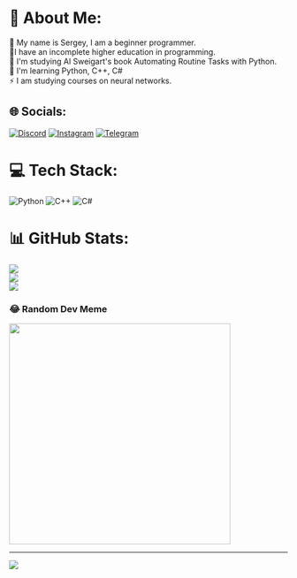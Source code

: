 # 💫 About Me:
🔭 My name is Sergey, I am a beginner programmer.<br>🌱I have an incomplete higher education in programming.<br>🤝 I'm studying Al Sweigart's book Automating Routine Tasks with Python.<br>💬 I'm learning Python, C++, C#<br>⚡ I am studying courses on neural networks.<br>


## 🌐 Socials:
[![Discord](https://img.shields.io/badge/Discord-%237289DA.svg?logo=discord&logoColor=white)](https://discord.gg/polovoyagressor) 
[![Instagram](https://img.shields.io/badge/Instagram-%23E4405F.svg?logo=Instagram&logoColor=white)](https://instagram.com/paren_iz_alupki_) 
[![Telegram](https://img.shields.io/badge/Telegram-%230088cc.svg?logo=Telegram&logoColor=white)](https://t.me/PiterChong)

# 💻 Tech Stack:
![Python](https://img.shields.io/badge/python-3670A0?style=for-the-badge&logo=python&logoColor=ffdd54) ![C++](https://img.shields.io/badge/c++-%2300599C.svg?style=for-the-badge&logo=c%2B%2B&logoColor=white) ![C#](https://img.shields.io/badge/c%23-%23239120.svg?style=for-the-badge&logo=c-sharp&logoColor=white)
# 📊 GitHub Stats:
![](https://github-readme-stats.vercel.app/api?username=sromanov103&theme=react&hide_border=false&include_all_commits=true&count_private=true)<br/>
![](https://github-readme-streak-stats.herokuapp.com/?user=sromanov103&theme=react&hide_border=false)<br/>
![](https://github-readme-stats.vercel.app/api/top-langs/?username=sromanov103&theme=react&hide_border=false&include_all_commits=true&count_private=true&layout=compact)

### 😂 Random Dev Meme
<img src='https://www.memedroid.com/memes/random' style="height: 400px;"/>

---
[![](https://visitcount.itsvg.in/api?id=sromanov103&icon=8&color=8)](https://visitcount.itsvg.in)

<!-- Proudly created with GPRM ( https://gprm.itsvg.in ) -->
